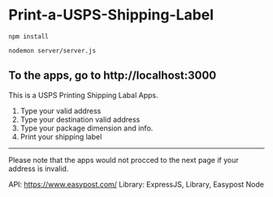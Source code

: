 # Print-a-USPS-Shipping-Label

```
npm install
```
```
nodemon server/server.js
```
To the apps, go to http://localhost:3000
--------------------------------------------
This is a USPS Printing Shipping Labal Apps.
1. Type your valid address
2. Type your destination valid address
3. Type your package dimension and info.
4. Print your shipping label
--------------------------------------------
Please note that the apps would not procced to the next page if your address is invalid.

API: https://www.easypost.com/
Library: ExpressJS, Library, Easypost Node
